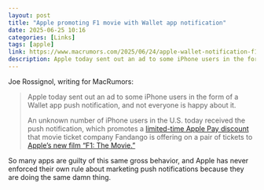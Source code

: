 ```yaml
---
layout: post
title: "Apple promoting F1 movie with Wallet app notification"
date: 2025-06-25 10:16
categories: [Links]
tags: [apple]
link: https://www.macrumors.com/2025/06/24/apple-wallet-notification-f1-movie-ad/
description: Apple today sent out an ad to some iPhone users in the form of a Wallet app push notification, and not everyone is happy about it.
---
```


Joe Rossignol, writing for MacRumors:

>Apple today sent out an ad to some iPhone users in the form of a Wallet app push notification, and not everyone is happy about it.
>
>An unknown number of iPhone users in the U.S. today received the push notification, which promotes a [limited-time Apple Pay discount](https://www.macrumors.com/2025/06/18/f1-movie-ticket-discounts/) that movie ticket company Fandango is offering on a pair of tickets to [Apple’s new film “F1: The Movie.”](https://www.macrumors.com/2025/05/12/apple-f1-movie-second-trailer/)

So many apps are guilty of this same gross behavior, and Apple has never enforced their own rule about marketing push notifications because they are doing the same damn thing.
